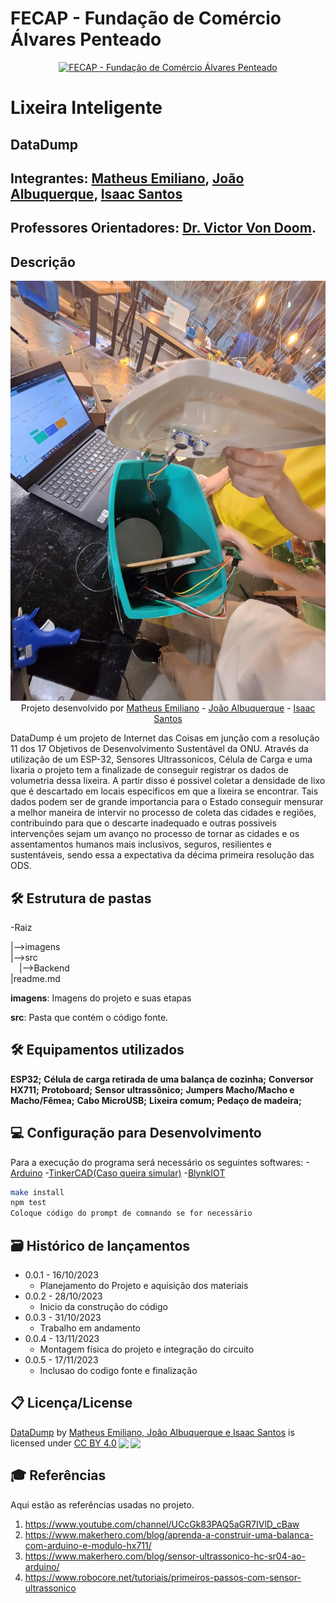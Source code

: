 # FECAP - Fundação de Comércio Álvares Penteado

<p align="center">
<a href= "https://www.fecap.br/"><img src="https://encrypted-tbn0.gstatic.com/images?q=tbn:ANd9GcRhZPrRa89Kma0ZZogxm0pi-tCn_TLKeHGVxywp-LXAFGR3B1DPouAJYHgKZGV0XTEf4AE&usqp=CAU" alt="FECAP - Fundação de Comércio Álvares Penteado" border="0"></a>
</p>

# Lixeira Inteligente

## DataDump

## Integrantes: <a href="https://github.com/msouza28">Matheus Emiliano</a>, <a href="https://github.com/belacor/">João Albuquerque</a>, <a href="https://github.com/IsaacMozilinha/">Isaac Santos</a>

## Professores Orientadores: <a href="https://www.linkedin.com/in/victorbarq/">Dr. Victor Von Doom</a>.   

## Descrição

<p align="center">
<img src="https://github.com/2023-2-NADS1/Grupo9/blob/main/imagens/WhatsApp%20Image%202023-11-24%20at%2010.45.44%20(1).jpeg" alt="LIXEIRA INTELIGENTE" border="0">
  Projeto desenvolvido por <a href="https://github.com/msouza28">Matheus Emiliano</a>  - <a href="https://github.com/belacor/"> João Albuquerque</a> - <a href="https://github.com/IsaacMozilinha/">Isaac Santos</a>
</p>

DataDump é um projeto de Internet das Coisas em junção com a resolução 11 dos 17 Objetivos de Desenvolvimento Sustentável da ONU.
Através da utilização de um ESP-32, Sensores Ultrassonicos, Célula de Carga e uma lixaria o projeto tem a finalizade de conseguir registrar os dados de volumetria dessa lixeira. A partir disso é possivel coletar a densidade de lixo que é descartado em locais especificos em que a lixeira se encontrar. Tais dados podem ser de grande importancia para o Estado conseguir mensurar a melhor maneira de intervir no processo de coleta das cidades e regiões, contribuindo para que o descarte inadequado e outras possiveis intervenções sejam um avanço no processo de tornar as cidades e os assentamentos humanos mais inclusivos, seguros, resilientes e sustentáveis, sendo essa a expectativa da décima primeira resolução das ODS. 

## 🛠 Estrutura de pastas

-Raiz<br>

|-->imagens<br>
|-->src<br>
  &emsp;|-->Backend<br>
|readme.md<br>


<b>imagens</b>: Imagens do projeto e suas etapas

<b>src</b>: Pasta que contém o código fonte.

## 🛠 Equipamentos utilizados

<b>ESP32;</b>
<b>Célula de carga retirada de uma balança de cozinha;</b>
<b>Conversor HX711;</b>
<b>Protoboard;</b>
<b>Sensor ultrassônico;</b>
<b>Jumpers Macho/Macho e Macho/Fêmea;</b>
<b>Cabo MicroUSB;</b>
<b>Lixeira comum;</b>
<b>Pedaço de madeira;</b>

## 💻 Configuração para Desenvolvimento

Para a execução do programa será necessário os seguintes softwares:
-<a href="https://www.arduino.cc/en/software">Arduino</a>
-<a href="https://www.tinkercad.com/">TinkerCAD(Caso queira simular)</a>
-<a href="https://blynk.io/">BlynkIOT</a>

```sh
make install
npm test
Coloque código do prompt de comnando se for necessário
```

## 🗃 Histórico de lançamentos

* 0.0.1 - 16/10/2023
    * Planejamento do Projeto e aquisição dos materiais
* 0.0.2 - 28/10/2023
    * Inicio da construção do código
* 0.0.3 - 31/10/2023
    * Trabalho em andamento
* 0.0.4 - 13/11/2023
    * Montagem física do projeto e integração do circuito
* 0.0.5 - 17/11/2023
    * Inclusao do codigo fonte  e finalização
      

## 📋 Licença/License
<p xmlns:cc="http://creativecommons.org/ns#" xmlns:dct="http://purl.org/dc/terms/"><a property="dct:title" rel="cc:attributionURL" href="https://github.com/2023-2-NADS1/Grupo9">DataDump</a> by <a rel="cc:attributionURL dct:creator" property="cc:attributionName" href="https://github.com/2023-2-NADS1/Grupo9">Matheus Emiliano, João Albuquerque e Isaac Santos</a> is licensed under <a href="http://creativecommons.org/licenses/by/4.0/?ref=chooser-v1" target="_blank" rel="license noopener noreferrer" style="display:inline-block;">CC BY 4.0<img style="height:22px!important;margin-left:3px;vertical-align:text-bottom;" src="https://mirrors.creativecommons.org/presskit/icons/cc.svg?ref=chooser-v1"><img style="height:22px!important;margin-left:3px;vertical-align:text-bottom;" src="https://mirrors.creativecommons.org/presskit/icons/by.svg?ref=chooser-v1"></a></p>

## 🎓 Referências

Aqui estão as referências usadas no projeto.

1. <https://www.youtube.com/channel/UCcGk83PAQ5aGR7IVlD_cBaw>
2. <https://www.makerhero.com/blog/aprenda-a-construir-uma-balanca-com-arduino-e-modulo-hx711/>
3. <https://www.makerhero.com/blog/sensor-ultrassonico-hc-sr04-ao-arduino/>
4. <https://www.robocore.net/tutoriais/primeiros-passos-com-sensor-ultrassonico>

